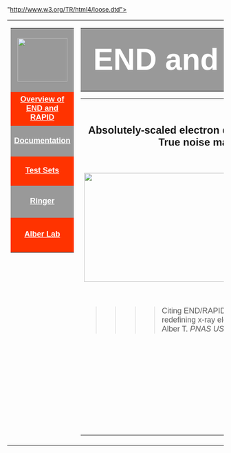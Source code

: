 <!-- InstanceBegin template="/Templates/frame.dwt" codeOutsideHTMLIsLocked="false" --><!DOCTYPE HTML PUBLIC "-//W3C//DTD HTML 4.01 Transitional//EN"
"http://www.w3.org/TR/html4/loose.dtd">
<head>
<!-- InstanceBeginEditable name="doctitle" -->
<title>END/RAPID</title>
<!-- InstanceEndEditable --><meta http-equiv="Content-Type" content="text/html; charset=iso-8859-1">
<style type="text/css">
<!--
.style1 {font-family: Arial, Helvetica, sans-serif; font-weight: bold; 
font-size: 18px; 
color: #FFF;}
.style2 {
	font-family: Arial, Helvetica, sans-serif;
	font-size: 70px;
	color: #FFFFFF;
	font-weight: bold;
}
-->
</style>
<!-- InstanceBeginEditable name="head" -->
<style type="text/css">
.style10 {
	font-size: 18px;
	font-family: Arial, Helvetica, sans-serif;
	font-weight: bold;
}
.style11 {
	font-size: 18px;
	font-family: Arial, Helvetica, sans-serif;
}
.style1 a {
	color: #FFF;
}
.style12 {
	font-size: 24px;
}
</style>

<!-- InstanceEndEditable -->
<script type="text/javascript">

  var _gaq = _gaq || [];
  _gaq.push(['_setAccount', 'UA-18103716-1']);
  _gaq.push(['_trackPageview']);

  (function() {
    var ga = document.createElement('script'); ga.type = 'text/javascript'; ga.async = true;
    ga.src = ('https:' == document.location.protocol ? 'https://ssl' : 'http://www') + '.google-analytics.com/ga.js';
    var s = document.getElementsByTagName('script')[0]; s.parentNode.insertBefore(ga, s);
  })();

</script>
</head>
<body>
<table width="990" border="0">
  <tr>
    <td width="200" valign="top">
	<table valign="center" align="center" border="0" width="200">
      <tr>
        <td width="226" height="147" bgcolor="#999999"><div align="center"><a href="end.rapid.htm"><img src="end.rapid/map.jpg" width="116" height="101"></a></div></td>
      </tr>
      <tr>
        <td height="79" bgcolor="#FF3300"><div align="center"><a href="end.rapid/Documentation/end.rapid.Manual.htm#OverviewofEndRapid" class="style1">Overview of<br>END and RAPID</a> </div></td>
      </tr>
      <tr>
        <td height="71" bgcolor="#999999"><div align="center"><a href="end.rapid/Documentation/documentation.htm" class="style1">Documentation</a></div></td>
      </tr>
      <tr>
        <td height="68" bgcolor="#FF3300"><div align="center"><a href="end.rapid/TestSets/testSets.htm" class="style1">Test Sets</a></div></td>
      </tr>
       <td height="74" bgcolor="#999999"><div align="center"><a href="http://bl831.als.lbl.gov/ringer/ringer.htm" class="style1">Ringer</a></div></td>
       </tr>
      <tr>
        <td height="81" bgcolor="#FF3300"><div align="center"><a href="https://academictree.org/chemistry/peopleinfo.php?pid=62703" class="style1">Alber Lab </a></div></td>
      </tr>
    </table>	
    </td>
    <td width="779" valign="top">
	<table width="845" valign="top" border="0">
      <tr>
        <td width="839" height="146" bordercolor="#999999" bgcolor="#999999"><div align="center" class="style2">END and RAPID Maps</div></td>
      </tr>
    </table>
	<!-- InstanceBeginEditable name="EditRegion1" --><table width="834" height="785" border="0" >
        <tr>
          <td width="828" height="781" align="center" valign="top"><p class="style10">&nbsp;</p>
            <p class="style10"><span class="style10"><span class="style12">Absolutely-scaled electron density maps for more accurate signal<br>
            True noise maps to help clear the fog</span></span></p>
            <p class="style10">&nbsp;</p>
          <p class="style10"><img src="end.rapid/5475282862_12177d461f_b.jpg" width="770" height="253"></p>
          <p class="style10">&nbsp;</p>
          <blockquote>
            <blockquote>
              <blockquote>
                <blockquote>
                  <p align="left" class="style11">Citing END/RAPID: Protein structural ensembles are revealed by redefining x-ray eletron density noise.&nbsp;Lang PT, Holton JM, Fraser JS, Alber T. <em>PNAS USA</em>. <b>111</b> 237-247</p>
                </blockquote>
              </blockquote>
            </blockquote>
        </blockquote>
          <p class="style10">&nbsp;</p></td>
        </tr>
      </table>
	  <!-- InstanceEndEditable --></td>
  </tr>
</table>
</body>
<!-- InstanceEnd --></html>

